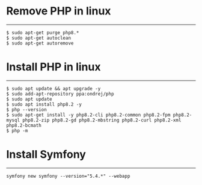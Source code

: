 
# Remove PHP in linux
-----------------

    $ sudo apt-get purge php8.*
    $ sudo apt-get autoclean
    $ sudo apt-get autoremove

# Install PHP in linux
-----------

    $ sudo apt update && apt upgrade -y
    $ sudo add-apt-repository ppa:ondrej/php
    $ sudo apt update
    $ sudo apt install php8.2 -y
    $ php --version
    $ sudo apt-get install -y php8.2-cli php8.2-common php8.2-fpm php8.2-mysql php8.2-zip php8.2-gd php8.2-mbstring php8.2-curl php8.2-xml php8.2-bcmath
    $ php -m


# Install Symfony
------------------

    symfony new symfony --version="5.4.*" --webapp
